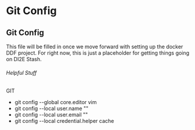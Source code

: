 # Git Config
## Git Config

This file will be filled in once we move forward with setting up the docker DDF project. 
For right now, this is just a placeholder for getting things going on DI2E Stash.

###### Helpful Stuff
GIT

 - git config --global core.editor vim
 - git config --local user.name "<Your Name>"
 - git config --local user.email "<Your email>"
 - git config --local credential.helper cache

